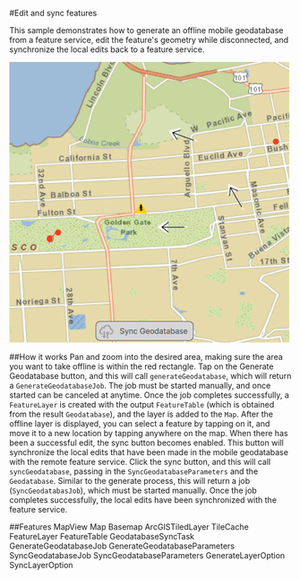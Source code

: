 #Edit and sync features

This sample demonstrates how to generate an offline mobile geodatabase from a feature service, edit the feature's geometry while disconnected, and synchronize the local edits back to a feature service.

![](screenshot.png)

##How it works
Pan and zoom into the desired area, making sure the area you want to take offline is within the red rectangle. Tap on the Generate Geodatabase button, and this will call `generateGeodatabase`, which will return a `GenerateGeodatabaseJob`. The job must be started manually, and once started can be canceled at anytime. Once the job completes successfully, a `FeatureLayer` is created with the output `FeatureTable` (which is obtained from the result `Geodatabase`), and the layer is added to the `Map`. After the offline layer is displayed, you can select a feature by tapping on it, and move it to a new location by tapping anywhere on the map. When there has been a successful edit, the sync button becomes enabled. This button will synchronize the local edits that have been made in the mobile geodatabase with the remote feature service. Click the sync button, and this will call `syncGeodatabase`, passing in the `SyncGeodatabaseParameters` and the `Geodatabase`. Similar to the generate process, this will return a job (`SyncGeodatabasJob`), which must be started manually. Once the job completes successfully, the local edits have been synchronized with the feature service.

##Features
MapView
Map
Basemap
ArcGISTiledLayer
TileCache
FeatureLayer
FeatureTable
GeodatabaseSyncTask
GenerateGeodatabaseJob
GenerateGeodatabaseParameters
SyncGeodatabaseJob
SyncGeodatabaseParameters
GenerateLayerOption
SyncLayerOption
